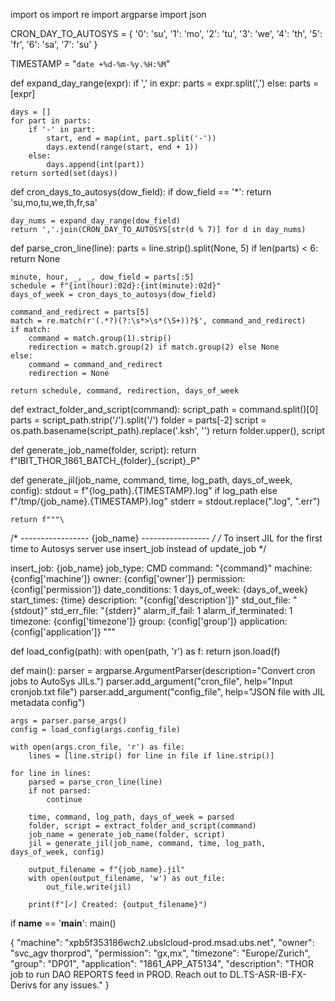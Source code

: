 import os
import re
import argparse
import json

CRON_DAY_TO_AUTOSYS = {
    '0': 'su', '1': 'mo', '2': 'tu', '3': 'we',
    '4': 'th', '5': 'fr', '6': 'sa', '7': 'su'
}

TIMESTAMP = "`date +%d-%m-%y.%H:%M`"

def expand_day_range(expr):
    if ',' in expr:
        parts = expr.split(',')
    else:
        parts = [expr]

    days = []
    for part in parts:
        if '-' in part:
            start, end = map(int, part.split('-'))
            days.extend(range(start, end + 1))
        else:
            days.append(int(part))
    return sorted(set(days))

def cron_days_to_autosys(dow_field):
    if dow_field == '*':
        return 'su,mo,tu,we,th,fr,sa'

    day_nums = expand_day_range(dow_field)
    return ','.join(CRON_DAY_TO_AUTOSYS[str(d % 7)] for d in day_nums)

def parse_cron_line(line):
    parts = line.strip().split(None, 5)
    if len(parts) < 6:
        return None

    minute, hour, _, _, dow_field = parts[:5]
    schedule = f"{int(hour):02d}:{int(minute):02d}"
    days_of_week = cron_days_to_autosys(dow_field)

    command_and_redirect = parts[5]
    match = re.match(r'(.*?)(?:\s*>\s*(\S+))?$', command_and_redirect)
    if match:
        command = match.group(1).strip()
        redirection = match.group(2) if match.group(2) else None
    else:
        command = command_and_redirect
        redirection = None

    return schedule, command, redirection, days_of_week

def extract_folder_and_script(command):
    script_path = command.split()[0]
    parts = script_path.strip('/').split('/')
    folder = parts[-2]
    script = os.path.basename(script_path).replace('.ksh', '')
    return folder.upper(), script

def generate_job_name(folder, script):
    return f"IBIT_THOR_1861_BATCH_{folder}_{script}_P"

def generate_jil(job_name, command, time, log_path, days_of_week, config):
    stdout = f"{log_path}.{TIMESTAMP}.log" if log_path else f"/tmp/{job_name}.{TIMESTAMP}.log"
    stderr = stdout.replace(".log", ".err")

    return f"""\
/* ----------------- {job_name} ----------------- */
/* To insert JIL for the first time to Autosys server use insert_job instead of update_job */

insert_job: {job_name}
job_type: CMD
command: "{command}"
machine: {config['machine']}
owner: {config['owner']}
permission: {config['permission']}
date_conditions: 1
days_of_week: {days_of_week}
start_times: {time}
description: "{config['description']}"
std_out_file: "{stdout}"
std_err_file: "{stderr}"
alarm_if_fail: 1
alarm_if_terminated: 1
timezone: {config['timezone']}
group: {config['group']}
application: {config['application']}
"""

def load_config(path):
    with open(path, 'r') as f:
        return json.load(f)

def main():
    parser = argparse.ArgumentParser(description="Convert cron jobs to AutoSys JILs.")
    parser.add_argument("cron_file", help="Input cronjob.txt file")
    parser.add_argument("config_file", help="JSON file with JIL metadata config")

    args = parser.parse_args()
    config = load_config(args.config_file)

    with open(args.cron_file, 'r') as file:
        lines = [line.strip() for line in file if line.strip()]

    for line in lines:
        parsed = parse_cron_line(line)
        if not parsed:
            continue

        time, command, log_path, days_of_week = parsed
        folder, script = extract_folder_and_script(command)
        job_name = generate_job_name(folder, script)
        jil = generate_jil(job_name, command, time, log_path, days_of_week, config)

        output_filename = f"{job_name}.jil"
        with open(output_filename, 'w') as out_file:
            out_file.write(jil)

        print(f"[✓] Created: {output_filename}")

if __name__ == '__main__':
    main()



{
  "machine": "xpb5f353186wch2.ubslcloud-prod.msad.ubs.net",
  "owner": "svc_agv thorprod",
  "permission": "gx,mx",
  "timezone": "Europe/Zurich",
  "group": "DP01",
  "application": "1861_APP_AT5134",
  "description": "THOR job to run DAO REPORTS feed in PROD. Reach out to DL.TS-ASR-IB-FX-Derivs for any issues."
}



